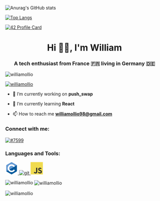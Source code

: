 ![Anurag's GitHub stats](https://github-readme-stats.vercel.app/api?username=williamollio&show_icons=true&theme=tokyonight)

[![Top Langs](https://github-readme-stats.vercel.app/api/top-langs/?username=williamollio&layout=compact&theme=tokyonight)](https://github.com/williamollio)

[![42 Profile Card](https://1337-readme.vercel.app/api/profile?cursus=42cursus&dark=true&email=hide&leet_logo=hide&login=wollio)](https://profile.intra.42.fr/users/wollio)

<h1 align="center">Hi 👋🏻, I'm William</h1>
<h3 align="center">A tech enthusiast from France 🇫🇷 living in Germany 🇩🇪</h3>

<p align="left"> <img src="https://komarev.com/ghpvc/?username=williamollio&label=Profile%20views&color=0e75b6&style=flat" alt="williamollio" /> </p>

<p align="left"> <a href="https://github.com/ryo-ma/github-profile-trophy"><img src="https://github-profile-trophy.vercel.app/?username=williamollio" alt="williamollio" /></a> </p>

- 🔭 I’m currently working on **push_swap**

- 🌱 I’m currently learning **React**

- 📫 How to reach me **williamollio98@gmail.com**

<h3 align="left">Connect with me:</h3>
<p align="left">
<a href="https://discord.gg/#7599" target="blank"><img align="center" src="https://raw.githubusercontent.com/rahuldkjain/github-profile-readme-generator/master/src/images/icons/Social/discord.svg" alt="#7599" height="30" width="40" /></a>
</p>

<h3 align="left">Languages and Tools:</h3>
<p align="left"> <a href="https://www.cprogramming.com/" target="_blank"> <img src="https://raw.githubusercontent.com/devicons/devicon/master/icons/c/c-original.svg" alt="c" width="40" height="40"/> </a> <a href="https://git-scm.com/" target="_blank"> <img src="https://www.vectorlogo.zone/logos/git-scm/git-scm-icon.svg" alt="git" width="40" height="40"/> </a> <a href="https://developer.mozilla.org/en-US/docs/Web/JavaScript" target="_blank"> <img src="https://raw.githubusercontent.com/devicons/devicon/master/icons/javascript/javascript-original.svg" alt="javascript" width="40" height="40"/> </a> </p>

<p><img align="left" src="https://github-readme-stats.vercel.app/api/top-langs?username=williamollio&show_icons=true&locale=en&layout=compact" alt="williamollio" /></p>

<p>&nbsp;<img align="center" src="https://github-readme-stats.vercel.app/api?username=williamollio&show_icons=true&locale=en" alt="williamollio" /></p>

<p><img align="center" src="https://github-readme-streak-stats.herokuapp.com/?user=williamollio&" alt="williamollio" /></p>
